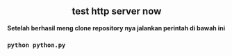 <h2 align="center">test http server now</h2>
<strong>Setelah berhasil meng clone repository nya jalankan perintah di bawah ini</strong>

### `python python.py`

